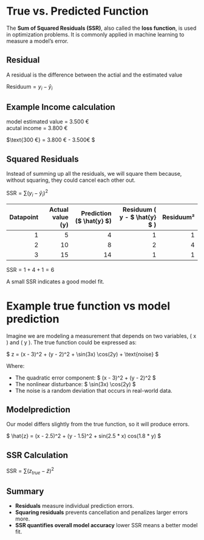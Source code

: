 # True vs. Predicted Function

The **Sum of Squared Residuals (SSR)**, also called the **loss function**, is used in optimization problems. It is commonly applied in machine learning to measure a model’s error.

## Residual

A residual is the difference between the actial and the estimated value

$\text{Residuum} = y_i - \hat{y}_i$

## Example Income calculation

model estimated value = 3.500 € \
acutal income = 3.800 €

$\text{300 €} = 3.800 € - 3.500€ $

## Squared Residuals

Instead of summing up all the residuals, we will square them because, without squaring, they could cancel each other out.

$\text{SSR} = \sum (y_i - \hat{y}_i)^2$


| Datapoint | Actual value (y)  | Prediction ($ \hat{y} $)| Residuum \( y - $ \hat{y} $ \) | Residuum² |
|------------:|--------------------------:|----------------------:|----------------------:|------------:|
| 1          | 5                        | 4                    | 1                    |           1|
| 2          | 10                       | 8                    | 2                    |          4|
| 3          | 15                       | 14                   | 1                    |         1 |

$\text{SSR} = 1 + 4 + 1 = 6$

A small SSR indicates a good model fit.

# Example true function vs model prediction

Imagine we are modeling a measurement that depends on two variables, \( x \) and \( y \). The true function could be expressed as:

$
z = (x - 3)^2 + (y - 2)^2 + \sin(3x) \cos(2y) + \text{noise}
$

Where:
- The quadratic error component:
  $
  (x - 3)^2 + (y - 2)^2
  $
- The nonlinear disturbance:
  $
  \sin(3x) \cos(2y)
  $
- The noise is a random deviation that occurs in real-world data.

## Modelprediction 

Our model differs slightly from the true function, so it will produce errors.

$
\hat{z} = (x - 2.5)^2 + (y - 1.5)^2 + sin(2.5 * x) cos(1.8 * y)
$

## SSR Calculation

$\text{SSR} = \sum (z_{true} - \hat{z})^2$

## Summary

- **Residuals** measure individual prediction errors.  
- **Squaring residuals** prevents cancellation and penalizes larger errors more.  
- **SSR quantifies overall model accuracy** lower SSR means a better model fit.